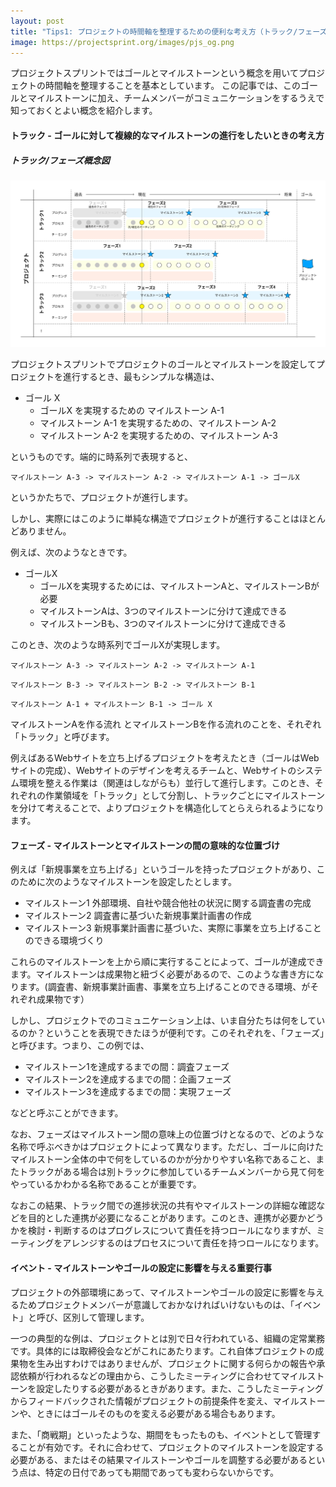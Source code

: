 ```yaml
---
layout: post
title: "Tips1: プロジェクトの時間軸を整理するための便利な考え方（トラック/フェーズ/イベント)"
image: https://projectsprint.org/images/pjs_og.png
---
```


プロジェクトスプリントではゴールとマイルストーンという概念を用いてプロジェクトの時間軸を整理することを基本としています。
この記事では、このゴールとマイルストーンに加え、チームメンバーがコミュニケーションをするうえで知っておくとよい概念を紹介します。

#### トラック - ゴールに対して複線的なマイルストーンの進行をしたいときの考え方

##### トラック/フェーズ概念図
![トラック概念図](/ja/images/track.png)

プロジェクトスプリントでプロジェクトのゴールとマイルストーンを設定してプロジェクトを進行するとき、最もシンプルな構造は、

- ゴール X
  - ゴールX を実現するための マイルストーン A-1
  - マイルストーン A-1 を実現するための、マイルストーン A-2
  - マイルストーン A-2 を実現するための、マイルストーン A-3

というものです。端的に時系列で表現すると、

`マイルストーン A-3 -> マイルストーン A-2 -> マイルストーン A-1 -> ゴールX`

というかたちで、プロジェクトが進行します。

しかし、実際にはこのように単純な構造でプロジェクトが進行することはほとんどありません。

例えば、次のようなときです。

- ゴールX
  - ゴールXを実現するためには、マイルストーンAと、マイルストーンBが必要
  - マイルストーンAは、3つのマイルストーンに分けて達成できる
  - マイルストーンBも、3つのマイルストーンに分けて達成できる

このとき、次のような時系列でゴールXが実現します。

`マイルストーン A-3 -> マイルストーン A-2 -> マイルストーン A-1`

`マイルストーン B-3 -> マイルストーン B-2 -> マイルストーン B-1`

`マイルストーン A-1 + マイルストーン B-1 -> ゴール X`

マイルストーンAを作る流れ とマイルストーンBを作る流れのことを、それぞれ「トラック」と呼びます。

例えばあるWebサイトを立ち上げるプロジェクトを考えたとき（ゴールはWebサイトの完成）、Webサイトのデザインを考えるチームと、Webサイトのシステム環境を整える作業は（関連はしながらも）並行して進行します。このとき、それぞれの作業領域を「トラック」として分割し、トラックごとにマイルストーンを分けて考えることで、よりプロジェクトを構造化してとらえられるようになります。

#### フェーズ - マイルストーンとマイルストーンの間の意味的な位置づけ

例えば「新規事業を立ち上げる」というゴールを持ったプロジェクトがあり、このために次のようなマイルストーンを設定したとします。

- マイルストーン1  外部環境、自社や競合他社の状況に関する調査書の完成
- マイルストーン2  調査書に基づいた新規事業計画書の作成
- マイルストーン3  新規事業計画書に基づいた、実際に事業を立ち上げることのできる環境づくり

これらのマイルストーンを上から順に実行することによって、ゴールが達成できます。マイルストーンは成果物と紐づく必要があるので、このような書き方になります。(調査書、新規事業計画書、事業を立ち上げることのできる環境、がそれぞれ成果物です）

しかし、プロジェクトでのコミュニケーション上は、いま自分たちは何をしているのか？ということを表現できたほうが便利です。このそれぞれを、「フェーズ」と呼びます。つまり、この例では、

- マイルストーン1を達成するまでの間：調査フェーズ
- マイルストーン2を達成するまでの間：企画フェーズ
- マイルストーン3を達成するまでの間：実現フェーズ

などと呼ぶことができます。

なお、フェーズはマイルストーン間の意味上の位置づけとなるので、どのような名称で呼ぶべきかはプロジェクトによって異なります。ただし、ゴールに向けたマイルストーン全体の中で何をしているのかが分かりやすい名称であること、またトラックがある場合は別トラックに参加しているチームメンバーから見て何をやっているかわかる名称であることが重要です。

なおこの結果、トラック間での進捗状況の共有やマイルストーンの詳細な確認などを目的とした連携が必要になることがあります。このとき、連携が必要かどうかを検討・判断するのはプログレスについて責任を持つロールになりますが、ミーティングをアレンジするのはプロセスについて責任を持つロールになります。


#### イベント - マイルストーンやゴールの設定に影響を与える重要行事

プロジェクトの外部環境にあって、マイルストーンやゴールの設定に影響を与えるためプロジェクトメンバーが意識しておかなければいけないものは、「イベント」と呼び、区別して管理します。

一つの典型的な例は、プロジェクトとは別で日々行われている、組織の定常業務です。具体的には取締役会などがこれにあたります。これ自体プロジェクトの成果物を生み出すわけではありませんが、プロジェクトに関する何らかの報告や承認依頼が行われるなどの理由から、こうしたミーティングに合わせてマイルストーンを設定したりする必要があるときがあります。また、こうしたミーティングからフィードバックされた情報がプロジェクトの前提条件を変え、マイルストーンや、ときにはゴールそのものを変える必要がある場合もあります。

また、「商戦期」といったような、期間をもったものも、イベントとして管理することが有効です。それに合わせて、プロジェクトのマイルストーンを設定する必要がある、またはその結果マイルストーンやゴールを調整する必要があるという点は、特定の日付であっても期間であっても変わらないからです。
